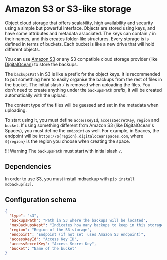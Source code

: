 # Amazon S3 or S3-like storage

Object cloud storage that offers scalability, high availability and security using a simple but powerful interface. Objects are stored using keys, and have some attributes and metadata associated. The keys can contain `/` in their names, and this creates folder-like structures. Every storage is is defined in terms of buckets. Each bucket is like a new drive that will hold different objects.

You can use [Amazon S3][1] or any S3 compatible cloud storage provider (like [DigitalOcean][2]) to store the backups.

The `backupsPath` in S3 is like a prefix for the object keys. It is recommended to put something here to easily organise the backups from the rest of files in the bucket. The initial slash `/` is removed when uploading the files. You don't need to create anything under the `backupsPath` prefix, it will be created automatically with the upload.

The content type of the files will be guessed and set in the metadata when uploading.

To start using it, you must define `accessKeyId`, `accessSecretKey`, `region` and `bucket`. If using something different from Amazon S3 (like DigitalOcean's Spaces), you must define the `endpoint` as well. For example, in Spaces, the endpoint will be `https://${region}.digitaloceanspaces.com`, where `${region}` is the region you choose when creating the space.

!!! Warning
    The `backupsPath` must start with initial slash `/`.

## Dependencies

In order to use S3, you must install mdbackup with `pip install mdbackup[s3]`.

## Configuration schema

````json
{
  "type": "s3",
  "backupsPath": "Path in S3 where the backups will be located",
  "maxBackupsKept": "Indicates how many backups to keep in this storage, or set to null to keep them all",
  "region": "Region of the S3 storage",
  "endpoint": "Endpoint (if not set, uses Amazon S3 endpoint)",
  "accessKeyId": "Access Key ID",
  "accessSecretKey": "Access Secret Key",
  "bucket": "Name of the bucket"
}
````

[1]: https://aws.amazon.com/en/s3/
[2]: https://www.digitalocean.com/products/spaces/
